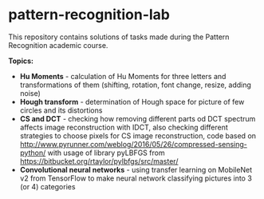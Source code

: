 # pattern-recognition-lab

This repository contains solutions of tasks made during the Pattern Recognition academic course.

**Topics:**
* **Hu Moments** - calculation of Hu Moments for three letters and transformations of them (shifting, rotation, font change, resize, adding noise)
* **Hough transform** - determination of Hough space for picture of few circles and its distortions
* **CS and DCT** - checking how removing different parts od DCT spectrum affects image reconstruction with IDCT, also checking different strategies to choose pixels for CS image reconstruction, code based on http://www.pyrunner.com/weblog/2016/05/26/compressed-sensing-python/ with usage of library pyLBFGS from https://bitbucket.org/rtaylor/pylbfgs/src/master/
* **Convolutional neural networks** - using transfer learning on MobileNet v2 from TensorFlow to make neural network classifying pictures into 3 (or 4) categories
